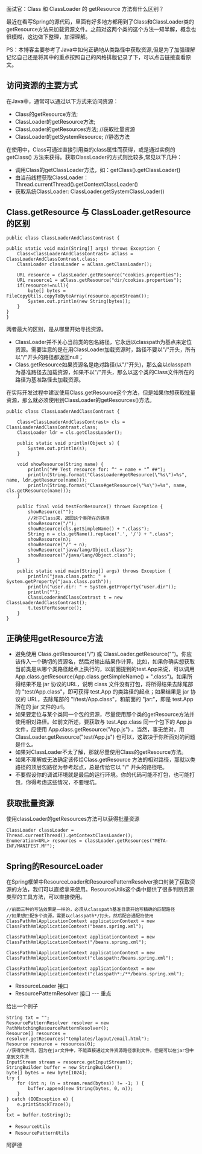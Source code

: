 面试官：Class 和 ClassLoader 的 getResource 方法有什么区别？

最近在看写Spring的源代码，里面有好多地方都用到了Class和ClassLoader类的getResource方法来加载资源文件。之前对这两个类的这个方法一知半解，概念也很模糊，这边做下整理，加深理解。

PS：本博客主要参考了Java中如何正确地从类路径中获取资源,但是为了加强理解记忆自己还是将其中的重点按照自己的风格排版记录了下，可以点击链接查看原文。

## 访问资源的主要方式

在Java中，通常可以通过以下方式来访问资源：

- Class的getResource方法;
- ClassLoader的getResource方法;
- ClassLoader的getResources方法; //获取批量资源
- ClassLoader的getSystemResource; //静态方法

在使用中，Class可通过直接引用类的class属性而获得，或是通过实例的 getClass() 方法来获得。获取ClassLoader的方式则比较多,常见以下几种：

- 调用Class的getClassLoader方法，如：getClass().getClassLoader()
- 由当前线程获取ClassLoader：Thread.currentThread().getContextClassLoader()
- 获取系统ClassLoader: ClassLoader.getSystemClassLoader()

## Class.getResource 与 ClassLoader.getResource 的区别

```
public class ClassLoaderAndClassContrast {

public static void main(String[] args) throws Exception {
	Class<ClassLoaderAndClassContrast> aClass = ClassLoaderAndClassContrast.class;
	ClassLoader classLoader = aClass.getClassLoader();

	URL resource = classLoader.getResource("cookies.properties");
	URL resource1 = aClass.getResource("dir/cookies.properties");
	if(resource!=null){
		byte[] bytes = FileCopyUtils.copyToByteArray(resource.openStream());
	    System.out.println(new String(bytes));
	}
}
}
```

两者最大的区别，是从哪里开始寻找资源。

- ClassLoader并不关心当前类的包名路径，它永远以classpath为基点来定位资源。需要注意的是在用ClassLoader加载资源时，路径不要以"/"开头，所有以"/"开头的路径都返回null；
- Class.getResource如果资源名是绝对路径(以"/"开头)，那么会以classpath为基准路径去加载资源，如果不以"/"开头，那么以这个类的Class文件所在的路径为基准路径去加载资源。

在实际开发过程中建议使用Class.getResource这个方法，但是如果你想获取批量资源，那么就必须使用到ClassLoader的getResources()方法。

```
public class ClassLoaderAndClassContrast {

    Class<ClassLoaderAndClassContrast> cls = ClassLoaderAndClassContrast.class;
    ClassLoader ldr = cls.getClassLoader();

    public static void println(Object s) {
        System.out.println(s);
    }

    void showResource(String name) {
        println("## Test resource for: “" + name + "” ##");
        println(String.format("ClassLoader#getResource(\"%s\")=%s", name, ldr.getResource(name)));
        println(String.format("Class#getResource(\"%s\")=%s", name, cls.getResource(name)));
    }

    public final void testForResource() throws Exception {
        showResource("");
        //对于Class来，返回这个类所在的路径
        showResource("/");
        showResource(cls.getSimpleName() + ".class");
        String n = cls.getName().replace('.', '/') + ".class";
        showResource(n);
        showResource("/" + n);
        showResource("java/lang/Object.class");
        showResource("/java/lang/Object.class");
    }

    public static void main(String[] args) throws Exception {
        println("java.class.path: " + System.getProperty("java.class.path"));
        println("user.dir: " + System.getProperty("user.dir"));
        println("");
        ClassLoaderAndClassContrast t = new ClassLoaderAndClassContrast();
        t.testForResource();
    }
}
```

## 正确使用getResource方法

- 避免使用 Class.getResource("/") 或 ClassLoader.getResource("")。你应该传入一个确切的资源名，然后对输出结果作计算。比如，如果你确实想获取当前类是从哪个类路径起点上执行的，以前面提到的test.App来说，可以调用 App.class.getResource(App.class.getSimpleName() + ".class")。如果所得结果不是 jar 协议的URL，说明 class 文件没有打包，将所得结果去除尾部的 "test/App.class"，即可获得 test.App 的类路径的起点；如果结果是 jar 协议的 URL，去除尾部的 "!/test/App.class"，和前面的 "jar:"，即是 test.App 所在的 jar 文件的url。
- 如果要定位与某个类同一个包的资源，尽量使用那个类的getResource方法并使用相对路径。如前文所述，要获取与 test.App.class 同一个包下的 App.js 文件，应使用 App.class.getResource("App.js") 。当然，事无绝对，用 ClassLoader.getResource("test/App.js") 也可以，这取决于你所面对的问题是什么。
- 如果对ClassLoader不太了解，那就尽量使用Class的getResource方法。
- 如果不理解或无法确定该传给Class.getResource 方法的相对路径，那就以类路径的顶层包路径为参考起点，总是传给它以 "/" 开头的路径吧。
- 不要假设你的调试环境就是最后的运行环境。你的代码可能不打包，也可能打包，你得考虑这些情况，不要埋坑。

## 获取批量资源

使用classLoader的getResources方法可以获得批量资源

```
ClassLoader classLoader = Thread.currentThread().getContextClassLoader();
Enumeration<URL> resources = classLoader.getResources("META-INF/MANIFEST.MF");
```

## Spring的ResourceLoader

在Spring框架中ResourceLoader和ResourcePatternResolver接口封装了获取资源的方法，我们可以直接拿来使用。ResourceUtils这个类中提供了很多判断资源类型的工具方法，可以直接使用。

```
//前面三种的写法效果是一样的，必须从classpath基准目录开始写精确的匹配路径
//如果想匹配多个资源，需要以classpath*/打头，然后配合通配符使用
ClassPathXmlApplicationContext applicationContext = new ClassPathXmlApplicationContext("beans.spring.xml");

ClassPathXmlApplicationContext applicationContext = new ClassPathXmlApplicationContext("/beans.spring.xml");

ClassPathXmlApplicationContext applicationContext = new ClassPathXmlApplicationContext("classpath:/beans.spring.xml");

ClassPathXmlApplicationContext applicationContext = new ClassPathXmlApplicationContext("classpath*:/**/beans.spring.xml");
```

- ResourceLoader 接口
- ResourcePatternResolver 接口 --- 重点

给出一个例子

```
String txt = "";
ResourcePatternResolver resolver = new PathMatchingResourcePatternResolver();
Resource[] resources = resolver.getResources("templates/layout/email.html");
Resource resource = resources[0];
//获得文件流，因为在jar文件中，不能直接通过文件资源路径拿到文件，但是可以在jar包中拿到文件流
InputStream stream = resource.getInputStream();
StringBuilder buffer = new StringBuilder();
byte[] bytes = new byte[1024];
try {
    for (int n; (n = stream.read(bytes)) != -1; ) {
        buffer.append(new String(bytes, 0, n));
    }
} catch (IOException e) {
    e.printStackTrace();
}
txt = buffer.toString();
```

- `ResourceUtils`
- `ResourcePatternUtils`

阿萨德